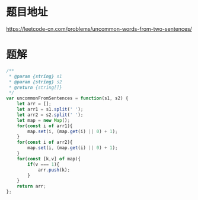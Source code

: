 # 题目地址
https://leetcode-cn.com/problems/uncommon-words-from-two-sentences/

# 题解
```js
/**
 * @param {string} s1
 * @param {string} s2
 * @return {string[]}
 */
var uncommonFromSentences = function(s1, s2) {
    let arr = [];
    let arr1 = s1.split(' ');
    let arr2 = s2.split(' ');
    let map = new Map();
    for(const i of arr1){
        map.set(i, (map.get(i) || 0) + 1);
    }
    for(const i of arr2){
        map.set(i, (map.get(i) || 0) + 1);
    }
    for(const [k,v] of map){
        if(v === 1){
            arr.push(k);
        }
    }
    return arr;
};
```